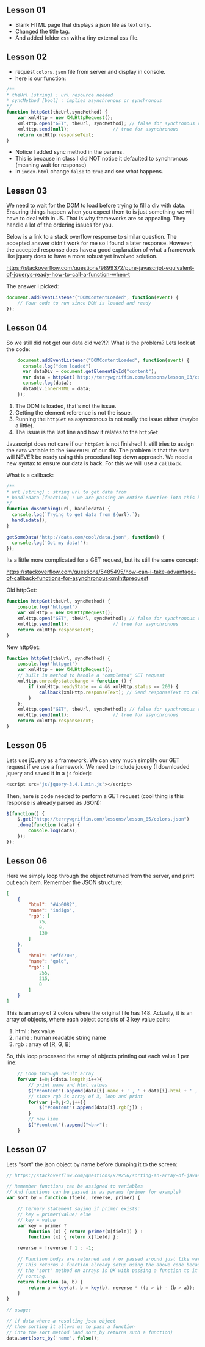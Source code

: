 ## Lesson 01

- Blank HTML page that displays a json file as text only.
- Changed the title tag.
- And added folder `css` with a tiny external css file.

## Lesson 02

- request `colors.json` file from server and display in console.
- here is our function:

```js
/**
* theUrl [string] : url resource needed
* syncMethod [bool] : implies asynchronous or synchronous
*/
function httpGet(theUrl,syncMethod) {
    var xmlHttp = new XMLHttpRequest();
    xmlHttp.open("GET", theUrl, syncMethod); // false for synchronous request
    xmlHttp.send(null);                // true for asynchronous
    return xmlHttp.responseText;
}
```

- Notice I added sync method in the params.
- This is because in class I did NOT notice it defaulted to synchronous (meaning wait for response) 
- In `index.html` change `false` to `true` and see what happens.

## Lesson 03

We need to wait for the DOM to load before trying to fill a div with data. Ensuring things happen when you expect them to is just something we will have to deal with in JS. That is why frameworks are so appealing. They handle a lot of the ordering issues for you.

Below is a link to a stack overflow response to similar question. The accepted answer didn't work for me so I found a later response. However, the accepted response does have a good explanation of what a framework like jquery does to have a more robust yet involved solution.

https://stackoverflow.com/questions/9899372/pure-javascript-equivalent-of-jquerys-ready-how-to-call-a-function-when-t

The answer I picked:

```js
document.addEventListener("DOMContentLoaded", function(event) {
    // Your code to run since DOM is loaded and ready
});
```

## Lesson 04

So we still did not get our data did we?!?! What is the problem? Lets look at the code:

```js
    document.addEventListener("DOMContentLoaded", function(event) {
      console.log("dom loaded")
      var dataDiv = document.getElementById("content");      
      var data = httpGet('http://terrywgriffin.com/lessons/lesson_03/colors.json',true)
      console.log(data); 
      dataDiv.innerHTML = data;
    });
```
1. The DOM is loaded, that's not the issue.
2. Getting the element reference is not the issue.
3. Running the `httpGet` as asyncronous is not really the issue either (maybe a little).
4. The issue is the last line and how it relates to the `httpGet`

Javascript does not care if our `httpGet` is not finished! It still tries to assign the `data` variable to the `innerHTML` of our div. The problem is that the `data` will NEVER be ready using this procedural top down approach. We need a new syntax to ensure our data is back. For this we will use a `callback`.

What is a callback:

```js
/**
* url [string] : string url to get data from
* handledata [function] : we are passing an entire function into this bad boy
*/
function doSomthing(url, handledata) {
  console.log(`Trying to get data from ${url}.`);
  handledata();
}

getSomeData('http://data.com/cool/data.json', function() {
  console.log('Got my data!');
});
```

Its a little more complicated for a GET request, but its still the same concept:

https://stackoverflow.com/questions/5485495/how-can-i-take-advantage-of-callback-functions-for-asynchronous-xmlhttprequest

Old httpGet:
```js
function httpGet(theUrl, syncMethod) {
    console.log('httpget')
    var xmlHttp = new XMLHttpRequest();
    xmlHttp.open("GET", theUrl, syncMethod); // false for synchronous request
    xmlHttp.send(null);                // true for asynchronous
    return xmlHttp.responseText;
}
```

New httpGet:
```js
function httpGet(theUrl, syncMethod) {
    console.log('httpget')
    var xmlHttp = new XMLHttpRequest();
    // Built in method to handle a "completed" GET request
    xmlHttp.onreadystatechange = function () {
        if (xmlHttp.readyState == 4 && xmlHttp.status == 200) {
            callback(xmlHttp.responseText); // Send responseText to callback!
        }
    };
    xmlHttp.open("GET", theUrl, syncMethod); // false for synchronous request
    xmlHttp.send(null);                // true for asynchronous
    return xmlHttp.responseText;
}
```

## Lesson 05

Lets use jQuery as a framework. We can very much simplify our GET request if we use a framework. We need to include jquery (I downloaded jquery and saved it in a `js` folder):

```js 
<script src="js/jquery-3.4.1.min.js"></script>
```

Then, here is code needed to perform a GET request (cool thing is this response is already parsed as JSON):

```js 
$(function() {
    $.get("http://terrywgriffin.com/lessons/lesson_05/colors.json")
    .done(function (data) {
        console.log(data);
    });
});
```

## Lesson 06

Here we simply loop through the object returned from the server, and print out each item. Remember the JSON structure:

```json
[
    {
        "html": "#4b0082",
        "name": "indigo",
        "rgb": [
            75,
            0,
            130
        ]
    },
    {
        "html": "#ffd700",
        "name": "gold",
        "rgb": [
            255,
            215,
            0
        ]
    }
]
```

This is an array of 2 colors where the original file has 148. Actually, it is an array of objects, where each object consists of 3 key value pairs:

1. html : hex value
2. name : human readable string name
3. rgb : array of [R, G, B]

So, this loop processed the array of objects printing out each value 1 per line:

```js
    // Loop through result array
    for(var i=0;i<data.length;i++){
        // print name and html values
        $("#content").append(data[i].name + ' , ' + data[i].html + ' , ') ;
        // since rgb is array of 3, loop and print
        for(var j=0;j<3;j++){
            $("#content").append(data[i].rgb[j]) ;
        }
        // new line
        $("#content").append("<br>");
    }
```

## Lesson 07

Lets "sort" the json object by name before dumping it to the screen:

```js
// https://stackoverflow.com/questions/979256/sorting-an-array-of-javascript-objects-by-property/979325#979325

// Remember functions can be assigned to variables
// And functions can be passed in as params (primer for example)
var sort_by = function (field, reverse, primer) {

    // ternary statement saying if primer exists:
    // key = primer(value) else
    // key = value
    var key = primer ?
        function (x) { return primer(x[field]) } :
        function (x) { return x[field] };

    reverse = !reverse ? 1 : -1;

    // Function bodys are returned and / or passed around just like variables
    // This returns a function already setup using the above code because 
    // the "sort" method on arrays is OK with passing a function to it for specific 
    // sorting.
    return function (a, b) {
        return a = key(a), b = key(b), reverse * ((a > b) - (b > a));
    }
}

// usage:

// if data where a resulting json object
// then sorting it allows us to pass a function
// into the sort method (and sort_by returns such a function)
data.sort(sort_by('name', false));
```